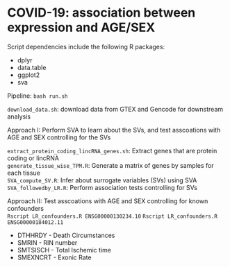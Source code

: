 # COVID-19: association between expression and AGE/SEX 
Script dependencies include the following R packages:
* dplyr
* data.table
* ggplot2
* sva

Pipeline: `bash run.sh` <br/>

`download_data.sh`: download data from GTEX and Gencode for downstream analysis <br/>

Approach I: Perform SVA to learn about the SVs, and test asscoations with AGE and SEX controlling for the SVs <br/>

`extract_protein_coding_lincRNA_genes.sh`: Extract genes that are protein coding or lincRNA <br/>
`generate_tissue_wise_TPM.R`: Generate a matrix of genes by samples for each tissue <br/>
`SVA_compute_SV.R`: Infer about surrogate variables (SVs) using SVA <br/>
`SVA_followedby_LR.R`: Perform association tests controlling for SVs <br/>


Approach II: Test asscoations with AGE and SEX controlling for known confounders <br/>
`Rscript LR_confounders.R ENSG00000130234.10`
`Rscript LR_confounders.R ENSG00000184012.11`


* DTHHRDY  - Death Circumstances<br/>
* SMRIN  - RIN number <br/>
* SMTSISCH - Total Ischemic time <br/>
* SMEXNCRT - Exonic Rate <br/>
